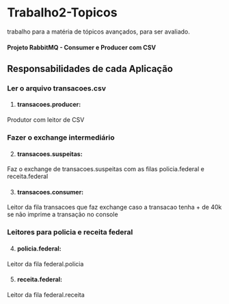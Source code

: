 # Trabalho2-Topicos

trabalho para a matéria de tópicos avançados, para ser avaliado. 

#### Projeto RabbitMQ - Consumer e Producer com CSV

## Responsabilidades de cada Aplicação

### Ler o arquivo transacoes.csv

1. #### transacoes.producer: 
Produtor com leitor de CSV

### Fazer o exchange intermediário

2. #### transacoes.suspeitas:
Faz o exchange de transacoes.suspeitas com as filas policia.federal e receita.federal

3. #### transacoes.consumer:
Leitor da fila transacoes que faz exchange caso a transacao tenha + de 40k se não imprime a transação no console

### Leitores para policia e receita federal

4. #### policia.federal:
Leitor da fila federal.policia
    
5. #### receita.federal:
Leitor da fila federal.receita
    

